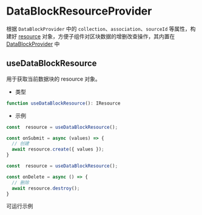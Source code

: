 # DataBlockResourceProvider

根据 `DataBlockProvider` 中的 `collection`、`association`、`sourceId` 等属性，构建好 [resource](/core/request) 对象，方便子组件对区块数据的增删改查操作，其内置在 [DataBlockProvider](/core/data-block/data-block-provider) 中


## useDataBlockResource

用于获取当前数据块的 resource 对象。

- 类型

```ts | pure
function useDataBlockResource(): IResource
```

- 示例

```ts | pure
const  resource = useDataBlockResource();

const onSubmit = async (values) => {
  // 创建
  await resource.create({ values });
}
```

```ts | pure
const  resource = useDataBlockResource();

const onDelete = async () => {
  // 删除
  await resource.destroy();
}
```

可运行示例
